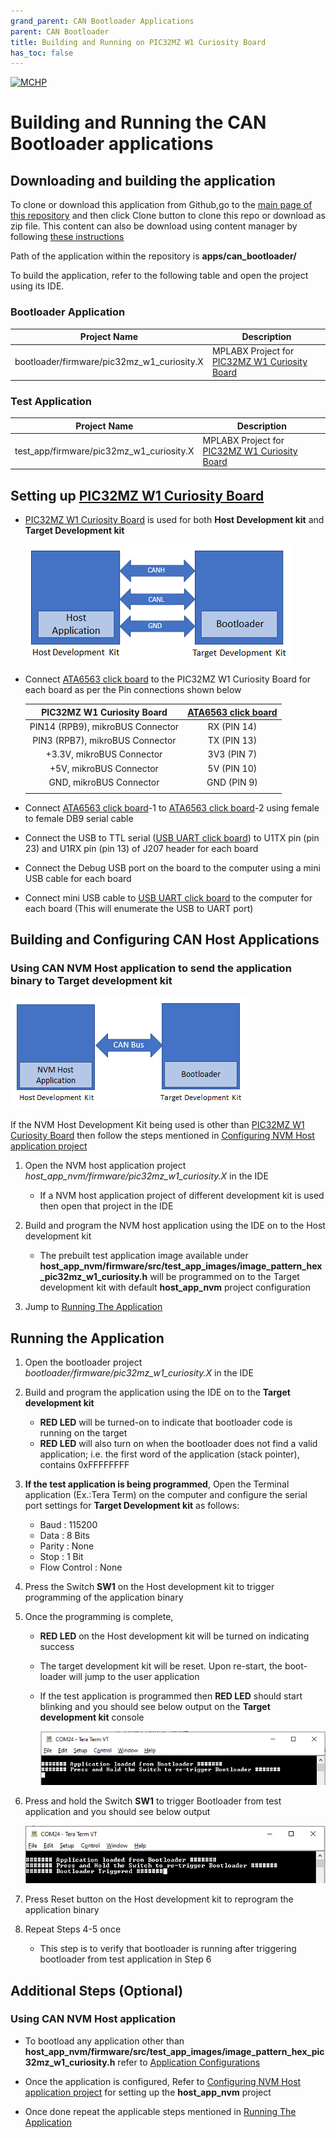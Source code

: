 ```yaml
---
grand_parent: CAN Bootloader Applications
parent: CAN Bootloader
title: Building and Running on PIC32MZ W1 Curiosity Board
has_toc: false
---
```


[![MCHP](https://www.microchip.com/ResourcePackages/Microchip/assets/dist/images/logo.png)](https://www.microchip.com)

# Building and Running the CAN Bootloader applications

## Downloading and building the application

To clone or download this application from Github,go to the [main page of this repository](https://github.com/Microchip-MPLAB-Harmony/bootloader_apps_can) and then click Clone button to clone this repo or download as zip file. This content can also be download using content manager by following [these instructions](https://github.com/Microchip-MPLAB-Harmony/contentmanager/wiki)

Path of the application within the repository is **apps/can_bootloader/**

To build the application, refer to the following table and open the project using its IDE.

### Bootloader Application

| Project Name      | Description                                    |
| ----------------- | ---------------------------------------------- |
| bootloader/firmware/pic32mz_w1_curiosity.X    | MPLABX Project for [PIC32MZ W1 Curiosity Board](https://www.microchip.com/en-us/development-tool/ev12f11a)|


### Test Application

| Project Name      | Description                                    |
| ----------------- | ---------------------------------------------- |
| test_app/firmware/pic32mz_w1_curiosity.X    | MPLABX Project for [PIC32MZ W1 Curiosity Board](https://www.microchip.com/en-us/development-tool/ev12f11a)|


## Setting up [PIC32MZ W1 Curiosity Board](https://www.microchip.com/en-us/development-tool/ev12f11a)

- [PIC32MZ W1 Curiosity Board](https://www.microchip.com/en-us/development-tool/ev12f11a) is used for both **Host Development kit** and **Target Development kit**

    ![can_bootloader_host_target_connection](../../docs/images/can_bootloader_host_target_connection.png)

- Connect [ATA6563 click board](https://www.mikroe.com/ata6563-click) to the PIC32MZ W1 Curiosity Board for each board as per the Pin connections shown below

    | PIC32MZ W1 Curiosity Board  | [ATA6563 click board](https://www.mikroe.com/ata6563-click)  |
    |:-----------------------------------:|:-----------------------------------:|
    | PIN14 (RPB9), mikroBUS Connector |  RX (PIN 14) |
    | PIN3 (RPB7), mikroBUS Connector |  TX (PIN 13) |
    | +3.3V, mikroBUS Connector | 3V3 (PIN 7) |
    | +5V, mikroBUS Connector | 5V (PIN 10) |
    | GND, mikroBUS Connector | GND (PIN 9) |
    |||

- Connect [ATA6563 click board](https://www.mikroe.com/ata6563-click)-1 to [ATA6563 click board](https://www.mikroe.com/ata6563-click)-2 using female to female DB9 serial cable
- Connect the USB to TTL serial ([USB UART click board](https://www.mikroe.com/usb-uart-click)) to U1TX pin (pin 23) and U1RX pin (pin 13) of J207 header for each board
- Connect the Debug USB port on the board to the computer using a mini USB cable for each board
- Connect mini USB cable to [USB UART click board](https://www.mikroe.com/usb-uart-click) to the computer for each board (This will enumerate the USB to UART port)

## Building and Configuring CAN Host Applications

### Using CAN NVM Host application to send the application binary to Target development kit

![host_app_nvm_setup](../../docs/images/can_bootloader_host_app_nvm_setup.png)

If the NVM Host Development Kit being used is other than [PIC32MZ W1 Curiosity Board](https://www.microchip.com/en-us/development-tool/ev12f11a) then follow the steps mentioned in [Configuring NVM Host application project](../../docs/readme_configure_host_app_nvm.md#configuring-the-nvm-host-application)

1. Open the NVM host application project *host_app_nvm/firmware/pic32mz_w1_curiosity.X* in the IDE
    - If a NVM host application project of different development kit is used then open that project in the IDE

2. Build and program the NVM host application using the IDE on to the Host development kit
    - The prebuilt test application image available under **host_app_nvm/firmware/src/test_app_images/image_pattern_hex_pic32mz_w1_curiosity.h** will be programmed on to the Target development kit with default **host_app_nvm** project configuration

3. Jump to [Running The Application](#running-the-application)


## Running the Application

1. Open the bootloader project *bootloader/firmware/pic32mz_w1_curiosity.X* in the IDE
2. Build and program the application using the IDE on to the **Target development kit**
    - **RED LED** will be turned-on to indicate that bootloader code is running on the target
    - **RED LED** will also turn on when the bootloader does not find a valid application; i.e. the first word of the application (stack pointer), contains 0xFFFFFFFF

3. **If the test application is being programmed**, Open the Terminal application (Ex.:Tera Term) on the computer and configure the serial port settings for **Target Development kit** as follows:
    - Baud : 115200
    - Data : 8 Bits
    - Parity : None
    - Stop : 1 Bit
    - Flow Control : None

4. Press the Switch **SW1** on the Host development kit to trigger programming of the application binary
5. Once the programming is complete,
    - **RED LED** on the Host development kit will be turned on indicating success

    - The target development kit will be reset. Upon re-start, the boot-loader will jump to the user application

    - If the test application is programmed then **RED LED** should start blinking and you should see below output on the **Target development kit** console

        ![output](./images/btl_can_test_app_console_success.png)

6. Press and hold the Switch **SW1** to trigger Bootloader from test application and you should see below output

    ![output](./images/btl_can_test_app_console_trigger_bootloader.png)

7. Press Reset button on the Host development kit to reprogram the application binary
8. Repeat Steps 4-5 once
    - This step is to verify that bootloader is running after triggering bootloader from test application in Step 6


## Additional Steps (Optional)

### Using CAN NVM Host application

- To bootload any application other than **host_app_nvm/firmware/src/test_app_images/image_pattern_hex_pic32mz_w1_curiosity.h** refer to [Application Configurations](../../docs/readme_configure_application_sam.md)

- Once the application is configured, Refer to [Configuring NVM Host application project](../../docs/readme_configure_host_app_nvm.md) for setting up the **host_app_nvm** project

- Once done repeat the applicable steps mentioned in [Running The Application](#running-the-application)
